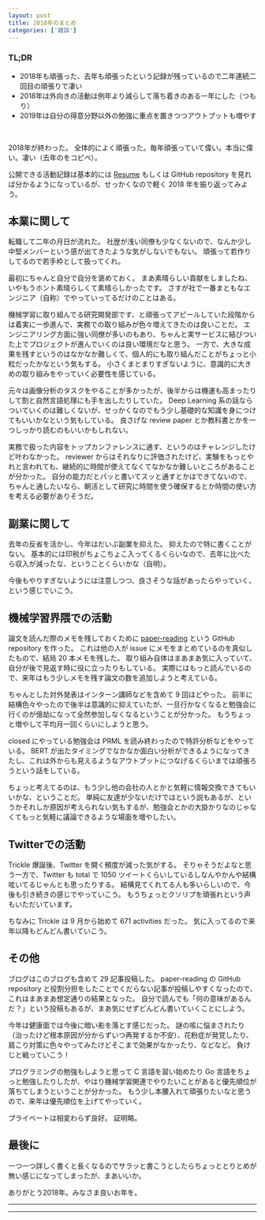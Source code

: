 ```yaml
---
layout: post
title: 2018年のまとめ
categories: ['雑談']
---
```



### TL;DR
- 2018年も頑張った、去年も頑張ったという記録が残っているので二年連続二回目の頑張りで凄い
- 2018年は外向きの活動は例年より減らして落ち着きのある一年にした（つもり）
- 2019年は自分の得意分野以外の勉強に重点を置きつつアウトプットも増やす
<br>

<script type="text/javascript" src="https://cdn.mathjax.org/mathjax/latest/MathJax.js?config=TeX-AMS-MML_HTMLorMML"></script>

2018年が終わった。
全体的によく頑張った。毎年頑張っていて偉い。本当に偉い。凄い（去年のをコピペ）。

公開できる活動記録は基本的には [Resume](https://github.com/yoheikikuta/resume) もしくは GitHub repository を見れば分かるようになっているが、せっかくなので軽く 2018 年を振り返ってみよう。


## 本業に関して

転職して二年の月日が流れた。
社歴が浅い同僚も少なくないので、なんか少し中堅メンバーという感が出てきたような気がしないでもない。
頑張って若作りしてるので若手枠として扱ってくれ。

最初にちゃんと自分で自分を褒めておく。
まあ素晴らしい貢献をしましたね、いやもうホント素晴らしくて素晴らしかったです。
さすが社で一番まともなエンジニア（自称）でやっていってるだけのことはある。

機械学習に取り組んでる研究開発部です、と頑張ってアピールしていた段階からは着実に一歩進んで、実務での取り組みが色々増えてきたのは良いことだ。
エンジニアリング方面に強い同僚が多いのもあり、ちゃんと実サービスに結びついた上でプロジェクトが進んでいくのは良い環境だなと思う。
一方で、大きな成果を残すというのはなかなか難しくて、個人的にも取り組んだことがちょっと小粒だったかなという気もする。
小さくまとまりすぎないように、意識的に大きめの取り組みをやっていく必要性を感じている。

元々は画像分析のタスクをやることが多かったが、後半からは機運も高まったりして割と自然言語処理にも手を出したりしていた。
Deep Learning 系の話ならついていくのは難しくないが、せっかくなのでもう少し基礎的な知識を身につけてもいいかなという気もしている。
良さげな review paper とか教科書とかを一つしっかり読むのもいいかもしれない。

実務で扱った内容をトップカンファレンスに通す、というのはチャレンジしたけど叶わなかった。
reviewer からはそれなりに評価されたけど、実験をもっとやれと言われても、継続的に時間が使えてなくてなかなか難しいところがあることが分かった。
自分の能力だとパッと書いてスッと通すとかはできてないので、ちゃんと通したいなら、朝活として研究に時間を使う確保するとか時間の使い方を考える必要がありそうだ。


## 副業に関して

去年の反省を活かし、今年はだいぶ副業を抑えた。
抑えたので特に書くことがない。
基本的には印税がちょこちょこ入ってくるくらいなので、去年に比べたら収入が減ったな、ということくらいかな（自明）。

今後もやりすぎないようには注意しつつ、良さそうな話があったらやっていく、という感じでいこう。


## 機械学習界隈での活動

論文を読んだ際のメモを残しておくために [paper-reading](https://github.com/yoheikikuta/paper-reading) という GitHub repository を作った。
これは他の人が issue にメモをまとめているのを真似したもので、結局 20 本メモを残した。
取り組み自体はまあまあ気に入っていて、自分が後で見返す時に役に立ったりもしている。
実際にはもっと読んでいるので、来年はもう少しメモを残す論文の数を追加しようと考えている。

ちゃんとした対外発表はインターン講師などを含めて 9 回ほどやった。
前半に結構色々やったので後半は意識的に抑えていたが、一旦行かなくなると勉強会に行くのが億劫になって全然参加しなくなるということが分かった。
もうちょっと増やして平均月一回くらいにしようと思う。

closed にやっている勉強会は PRML を読み終わったので特許分析などをやっている。
BERT が出たタイミングでなかなか面白い分析ができるようになってきたし、これは外からも見えるようなアウトプットにつなげるくらいまでは頑張ろうという話をしている。

ちょっと考えてるのは、もう少し他の会社の人とかと気軽に情報交換できてもいいかな、ということだ。
単純に友達が少ないだけではという説もあるが、というかそれしか原因が考えられない気もするが、勉強会とかの大掛かりなのじゃなくてもっと気軽に議論できるような場面を増やしたい。


## Twitterでの活動

Trickle 爆誕後、Twitter を開く頻度が減った気がする。
そりゃそうだよなと思う一方で、Twitter も total で 1050 ツイートくらいしているしなんやかんや結構呟いてるじゃんとも思ったりする。
結構見てくれてる人も多いらしいので、今後も引き続きの感じでやっていこう。
もうちょっとクソリプを頑張れという声もいただいています。

ちなみに Trickle は 9 月から始めて 671 activities だった。
気に入ってるので来年以降もどんどん書いていこう。


## その他

ブログはこのブログも含めて 29 記事投稿した。
paper-reading の GitHub repository と役割分担をしたことでくだらない記事が投稿しやすくなったので、これはまあまあ想定通りの結果となった。
自分で読んでも「何の意味があるんだ？」という投稿もあるが、まあ気にせずどんどん書いていくことにしよう。

今年は健康面では今後に暗い影を落とす感じだった。
謎の咳に悩まされたり（治ったけど根本原因が分からずいつ再発するか不安）、花粉症が発覚したり、肩こり対策に色々やってみたけどそこまで効果がなかったり、などなど。
負けじと戦っていこう！

プログラミングの勉強もしようと思って C 言語を習い始めたり Go 言語をちょっと勉強したりしたが、やはり機械学習関連でやりたいことがあると優先順位が落ちてしまうということが分かった。
もう少し本腰入れて頑張りたいなと思うので、来年は優先順位を上げてやっていく。

プライベートは相変わらず良好。
証明略。


## 最後に

一つ一つ詳しく書くと長くなるのでサラッと書こうとしたらちょっととりとめが無い感じになってしまったが、まあいいか。

ありがとう2018年。みなさま良いお年を。

---
---
<br>

